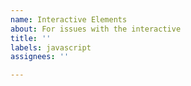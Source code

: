 ```yaml
---
name: Interactive Elements
about: For issues with the interactive
title: ''
labels: javascript
assignees: ''

---
```



